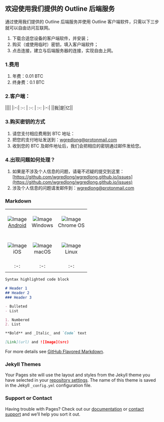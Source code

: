 ## 欢迎使用我们提供的 Outline 后端服务

通过使用我们提供的 Outline 后端服务并使用 Outline 客户端软件，只需以下三步就可以自由访问互联网。

1. 下载合适您设备的客户端软件，并安装；
2. 购买（或使用临时）密钥，填入客户端软件；
3. 点击连接，建立与后端服务器的连接，实现自由上网。

### 1.费用

1. 年费：0.01 BTC
2. 终身费：0.1 BTC

### 2.客户端：

||||
|:-:| :-: | :-: | :-: |:-:|
||我|是|亿||


### 3.购买密钥的方式

1. 请您支付相应费用到 BTC 地址：
2. 把您的支付地址发送到：<wgredlong@protonmail.com>
3. 收到您的 BTC 及邮件地址后，我们会把相应的密钥通过邮件发给您。

### 4.出现问题如何处理？

1. 如果是不涉及个人信息的问题，请毫不迟疑的提交到这里：[https://github.com/wgredlong/wgredlong.github.io/issues](https://github.com/wgredlong/wgredlong.github.io/issues)
2. 涉及个人信息的问题请发邮件到：<wgredlong@protonmail.com>

### Markdown

||||
| :-: | :-: | :-: |
|<br>![Image](https://getoutline.org/modern/img/platform-android.svg)<br>[Android](https://play.google.com/store/apps/details?id=org.outline.android.client) <br><br>|<br>![Image](https://getoutline.org/modern/img/platform-windows.svg)<br>Windows <br><br>|<br>![Image](https://getoutline.org/modern/img/platform-chrome.svg)<br>Chrome OS<br><br>|
|<br>![Image](https://getoutline.org/modern/img/platform-apple.svg)<br>iOS<br><br> |<br>![Image](https://getoutline.org/modern/img/platform-apple.svg)<br>macOS<br><br> |<br>![Image](https://getoutline.org/modern/img/platform-linux.svg) <br>Linux<br><br>|
| :-: | :-: | :-: |
||||

```markdown
Syntax highlighted code block

# Header 1
## Header 2
### Header 3

- Bulleted
- List

1. Numbered
2. List

**Bold** and _Italic_ and `Code` text

[Link](url) and ![Image](src)
```

For more details see [GitHub Flavored Markdown](https://guides.github.com/features/mastering-markdown/).

### Jekyll Themes

Your Pages site will use the layout and styles from the Jekyll theme you have selected in your [repository settings](https://github.com/wgredlong/wgredlong.github.io/settings). The name of this theme is saved in the Jekyll `_config.yml` configuration file.

### Support or Contact

Having trouble with Pages? Check out our [documentation](https://help.github.com/categories/github-pages-basics/) or [contact support](https://github.com/contact) and we’ll help you sort it out.
